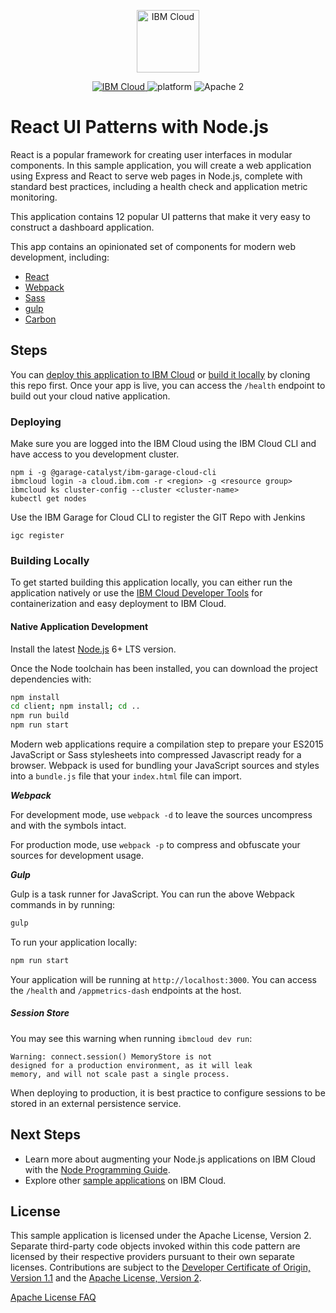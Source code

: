 <p align="center">
    <a href="http://kitura.io/">
        <img src="https://landscape.cncf.io/logos/ibm-member.svg" height="100" alt="IBM Cloud">
    </a>
</p>

<p align="center">
    <a href="https://cloud.ibm.com">
    <img src="https://img.shields.io/badge/IBM%20Cloud-powered-blue.svg" alt="IBM Cloud">
    </a>
    <img src="https://img.shields.io/badge/platform-node-lightgrey.svg?style=flat" alt="platform">
    <img src="https://img.shields.io/badge/license-Apache2-blue.svg?style=flat" alt="Apache 2">
</p>

# React UI Patterns with Node.js

React is a popular framework for creating user interfaces in modular components. In this sample application, you will create a web application using Express and React to serve web pages in Node.js, complete with standard best practices, including a health check and application metric monitoring.

This application contains 12 popular UI patterns that make it very easy to construct a dashboard application.

This app contains an opinionated set of components for modern web development, including:

* [React](https://facebook.github.io/react/)
* [Webpack](https://webpack.github.io/)
* [Sass](http://sass-lang.com/) 
* [gulp](http://gulpjs.com/)
* [Carbon](https://www.carbondesignsystem.com/)

## Steps

You can [deploy this application to IBM Cloud](https://cloud.ibm.com/developer/appservice/create-app?starterKit=6b8ec7af-e3ce-3d7d-a1f4-396db8fd1184) or [build it locally](#building-locally) by cloning this repo first. Once your app is live, you can access the `/health` endpoint to build out your cloud native application.

### Deploying 

Make sure you are logged into the IBM Cloud using the IBM Cloud CLI and have access 
to you development cluster.

```$bash
npm i -g @garage-catalyst/ibm-garage-cloud-cli
ibmcloud login -a cloud.ibm.com -r <region> -g <resource group>
ibmcloud ks cluster-config --cluster <cluster-name>
kubectl get nodes

```

Use the IBM Garage for Cloud CLI to register the GIT Repo with Jenkins 
```$bash
igc register
```


### Building Locally

To get started building this application locally, you can either run the application natively or use the [IBM Cloud Developer Tools](https://cloud.ibm.com/docs/cli?topic=cloud-cli-getting-started) for containerization and easy deployment to IBM Cloud.

#### Native Application Development

Install the latest [Node.js](https://nodejs.org/en/download/) 6+ LTS version.

Once the Node toolchain has been installed, you can download the project dependencies with:

```bash
npm install
cd client; npm install; cd ..
npm run build
npm run start
```

Modern web applications require a compilation step to prepare your ES2015 JavaScript or Sass stylesheets into compressed Javascript ready for a browser. Webpack is used for bundling your JavaScript sources and styles into a `bundle.js` file that your `index.html` file can import. 

***Webpack***

For development mode, use `webpack -d` to leave the sources uncompress and with the symbols intact.

For production mode, use `webpack -p` to compress and obfuscate your sources for development usage.

***Gulp***

Gulp is a task runner for JavaScript. You can run the above Webpack commands in by running:
```bash
gulp
```

To run your application locally:
```bash
npm run start
```

Your application will be running at `http://localhost:3000`.  You can access the `/health` and `/appmetrics-dash` endpoints at the host.

<!--
#### IBM Cloud Developer Tools

Install [IBM Cloud Developer Tools](https://cloud.ibm.com/docs/cli?topic=cloud-cli-getting-started) on your machine by running the following command:
```
curl -sL https://ibm.biz/idt-installer | bash
```

Your application will be compiled with Docker containers. To compile and run your app, run:
```bash
ibmcloud dev build
ibmcloud dev run
```

This will launch your application locally. When you are ready to deploy to IBM Cloud on Cloud Foundry or Kubernetes, run one of the following commands:
```bash
ibmcloud dev deploy -t buildpack
ibmcloud dev deploy -t container
```

You can build and debug your app locally with:
```bash
ibmcloud dev build --debug
ibmcloud dev debug
```
-->

##### Session Store

You may see this warning when running `ibmcloud dev run`:
```
Warning: connect.session() MemoryStore is not
designed for a production environment, as it will leak
memory, and will not scale past a single process.
```

When deploying to production, it is best practice to configure sessions to be stored in an external persistence service.

## Next Steps

* Learn more about augmenting your Node.js applications on IBM Cloud with the [Node Programming Guide](https://cloud.ibm.com/docs/node?topic=nodejs-getting-started).
* Explore other [sample applications](https://cloud.ibm.com/developer/appservice/starter-kits) on IBM Cloud.

## License

This sample application is licensed under the Apache License, Version 2. Separate third-party code objects invoked within this code pattern are licensed by their respective providers pursuant to their own separate licenses. Contributions are subject to the [Developer Certificate of Origin, Version 1.1](https://developercertificate.org/) and the [Apache License, Version 2](https://www.apache.org/licenses/LICENSE-2.0.txt).

[Apache License FAQ](https://www.apache.org/foundation/license-faq.html#WhatDoesItMEAN)



